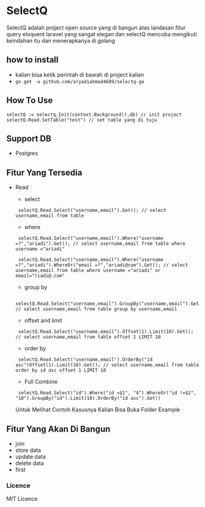 # SelectQ
SelectQ adalah project open source yang di bangun atas landasan fitur query eloquent laravel yang sangat elegan dan selectQ mencoba mengikuti keindahan itu dan menerapkanya di golang

## how to install
 - kalian bisa ketik perintah di bawah di project kalian
 - ``` go get -u github.com/aryadiahmad4689/selectq-go ```
 
## How To Use
```
selectQ := selectq.Init(context.Background(),db) // init project
selectQ.Read.SetTable("test") // set table yang di tuju
```
## Support DB
 - Postgres
## Fitur Yang Tersedia
- Read
    - select
   ```
    selectQ.Read.Select("username,email").Get(); // select username,email from table
   ```
   - where
   ```
    selectQ.Read.Select("username,email").Where("username =?","ariadi").Get(); // select username,email from table where username ="ariadi"
    
    selectQ.Read.Select("username,email").Where("username =?","ariadi").WhereOr("email =?","ariadi@com").Get(); // select username,email from table where username ="ariadi" or email="riadi@.com"
   ```
   - group by
   ```
    selectQ.Read.Select("username,email").GroupBy("username,email").Get(); // select username,email from table group by username,email
   ```
   - offset and limit
   ```
    selectQ.Read.Select("username,email").Offset(1).Limit(10).Get(); // select username,email from table offset 1 LIMIT 10
   ```
    - order by
   ```
    selectQ.Read.Select("username,email").OrderBy("id asc")Offset(1).Limit(10).Get(); // select username,email from table order by id asc offset 1 LIMIT 10
   ```
    
    - Full Combine
    ```
     selectQ.Read.Select("id").Where("id =$1", "4").WhereOr("id !=$2", "10").GroupBy("id").Limit(10).OrderBy("id asc").Get()
    ```

   Untuk Melihat Contoh Kasusnya Kalian Bisa Buka Folder Example

 ## Fitur Yang Akan Di Bangun
  - join
  - store data
  - update data
  - delete data
  - first
   
   ### Licence
   MIT Licence
  